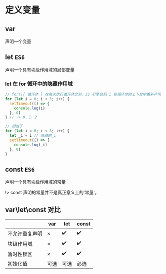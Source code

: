 # 定义变量

## var

声明一个变量

## let `ES6`

声明一个具有块级作用域的局部变量

### let 在 for 循环中的隐藏作用域

```javascript
// for(){ 循环体 } 在每次执行循环体之前，JS 引擎会把 i 在循环体的上下文中重新声明及初始化一次
for (let i = 0; i < 3; i++) {
  setTimeout(() => {
    console.log(i)
  }, 0)
} // -> 0、1、2

// 相当于
for (let i = 0; i < 3; i++) {
  let _i = i // 隐藏的_i
  setTimeout(() => {
    console.log(_i)
  }, 0)
}
```

## const `ES6`

声明一个具有块级作用域的常量

!> const 声明的常量并不是真正意义上的'常量'，

## var\let\const 对比

|                | var  | let  | const |
| -------------- | ---- | ---- | ----- |
| 不允许重复声明 | ×    | ✔️   | ✔️    |
| 块级作用域     | ×    | ✔️   | ✔️    |
| 暂时性锁区     | ×    | ✔️   | ✔️    |
| 初始化值       | 可选 | 可选 | 必选  |
